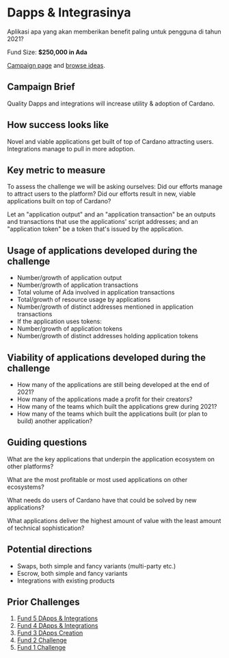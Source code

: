 # Dapps & Integrasinya

Aplikasi apa yang akan memberikan benefit paling untuk pengguna di tahun 2021?

Fund Size: **$250,000 in Ada**

[Campaign page](https://cardano.ideascale.com/a/campaign-home/26103) and [browse ideas](https://cardano.ideascale.com/a/ideas/top/campaign-filter/byids/campaigns/26103/stage/unspecified).

## Campaign Brief

Quality Dapps and integrations will increase utility & adoption of Cardano.

## How success looks like

Novel and viable applications get built of top of Cardano attracting users. Integrations manage to pull in more adoption.

## Key metric to measure

To assess the challenge we will be asking ourselves: Did our efforts manage to attract users to the platform? Did our efforts result in new, viable applications built on top of Cardano?

Let an "application output" and an "application transaction" be an outputs and transactions that use the applications' script addresses; and an "application token" be a token that's issued by the application.

## Usage of applications developed during the challenge

- Number/growth of application output
- Number/growth of application transactions
- Total volume of Ada involved in application transactions
- Total/growth of resource usage by applications
- Number/growth of distinct addresses mentioned in application transactions
- If the application uses tokens:
- Number/growth of application tokens
- Number/growth of distinct addresses holding application tokens

## Viability of applications developed during the challenge

- How many of the applications are still being developed at the end of 2021?
- How many of the applications made a profit for their creators?
- How many of the teams which built the applications grew during 2021?
- How many of the teams which built the applications built (or plan to build) another application?

## Guiding questions

What are the key applications that underpin the application ecosystem on other platforms?

What are the most profitable or most used applications on other ecosystems?

What needs do users of Cardano have that could be solved by new applications?

What applications deliver the highest amount of value with the least amount of technical sophistication?

## Potential directions

- Swaps, both simple and fancy variants (multi-party etc.)
- Escrow, both simple and fancy variants
- Integrations with existing products

## Prior Challenges

1. [Fund 5 DApps & Integrations](https://cardano.ideascale.com/a/campaign-home/25941)
2. [Fund 4 DApps & Integrations](https://cardano.ideascale.com/a/campaign-home/25869)
3. [Fund 3 DApps Creation](https://cardano.ideascale.com/a/campaign-home/25797)
4. [Fund 2 Challenge](https://cardano.ideascale.com/a/campaign-home/25652)
5. [Fund 1 Challenge](https://cardano.ideascale.com/a/campaign-home/25604)